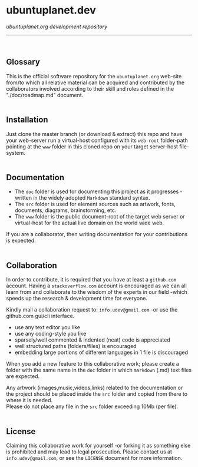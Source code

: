 # ubuntuplanet.dev
*ubuntuplanet.org development repository*

-----------------------------------------------------------------------
<br>


## Glossary
This is the official software repository for the `ubuntuplanet.org` web-site from/to which all relative material can be acquired and contributed by the collaborators involved according to their skill and roles defined in the "./doc/roadmap.md" document.
<br><br>


## Installation
Just clone the master branch (or download & extract) this repo and have your web-server run a virtual-host configured with its `web-root` folder-path pointing at the `www` folder in this cloned repo on your target server-host file-system.
<br><br>


## Documentation
- The `doc` folder is used for documenting this project as it progresses -written in the widely adopted `Markdown` standard syntax.
- The `src` folder is used for element sources such as artwork, fonts, documents, diagrams, brainstorming, etc.
- The `www` folder is the public document-root of the target web server or virtual-host for the actual live domain on the world wide web.

If you are a collaborator, then writing documentation for your contributions is expected.
<br><br>


## Collaboration
In order to contribute, it is required that you have at least a `github.com` account. Having a `stackoverflow.com` account is encouraged as we can all learn from and collaborate to the wisdom of the experts in our field -which speeds up the research & development time for everyone.

Kindly mail a collaboration request to: `info.udev@gmail.com` -or use the github.com gui/cli interface.

- use any text editor you like
- use any coding-style you like
- sparsely/well commented & indented (neat) code is appreciated
- well structured paths (folders/files) is encouraged
- embedding large portions of different languages in 1 file is discouraged

When you add a new feature to this collaborative work; please create a folder with the same name in the `doc` folder in which `markdown` (.md) text files are expected.

Any artwork (images,music,videos,links) related to the documentation or the project should be placed inside the `src` folder and copied from there to where it is needed.<br>
Please do not place any file in the `src` folder exceeding 10Mb (per file).
<br><br>


## License
Claiming this collaborative work for yourself -or forking it as something else is prohibited and may lead to legal prosecution. Please contact us at `info.udev@gmail.com`, or see the `LICENSE` document for more information.

